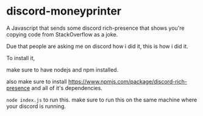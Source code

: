 # discord-moneyprinter
A Javascript that sends some discord rich-presence that shows you're copying code from StackOverflow as a joke.

Due that people are asking me on discord how i did it, this is how i did it.

To install it,


make sure to have nodejs and npm installed.

also make sure to install https://www.npmjs.com/package/discord-rich-presence and all of it's dependencies.

`node index.js` to run this. make sure to run this on the same machine where your discord is running.

